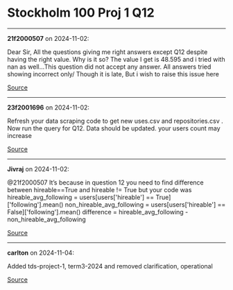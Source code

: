 # Stockholm 100 Proj 1 Q12


---

**21f2000507** on 2024-11-02:

Dear Sir,
All the questions giving me right answers except Q12 despite having the right value. Why is it so?
The value I get is 48.595 and i tried with nan as well…This question did not accept any answer. All answers tried showing incorrect only/
Though it is late, But i wish to raise this issue here

[Source](https://discourse.onlinedegree.iitm.ac.in/t/stockholm-100-proj-1-q12/155264/1)

---

**23f2001696** on 2024-11-02:

Refresh your data scraping code to get new uses.csv and repositories.csv . Now run the query for Q12. Data should be updated. your users count may increase

[Source](https://discourse.onlinedegree.iitm.ac.in/t/stockholm-100-proj-1-q12/155264/2)

---

**Jivraj** on 2024-11-02:

@21f2000507 It’s because in question 12 you need to find difference between hireable==True and hireable != True but your code was
hireable_avg_following = users[users['hireable'] == True]['following'].mean()
non_hireable_avg_following = users[users['hireable'] == False]['following'].mean()
difference = hireable_avg_following - non_hireable_avg_following 


[Source](https://discourse.onlinedegree.iitm.ac.in/t/stockholm-100-proj-1-q12/155264/3)

---

**carlton** on 2024-11-04:

Added tds-project-1, term3-2024 and removed clarification, operational

[Source](https://discourse.onlinedegree.iitm.ac.in/t/stockholm-100-proj-1-q12/155264/4)